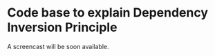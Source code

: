 Code base to explain Dependency Inversion Principle
===================================================

A screencast will be soon available.
